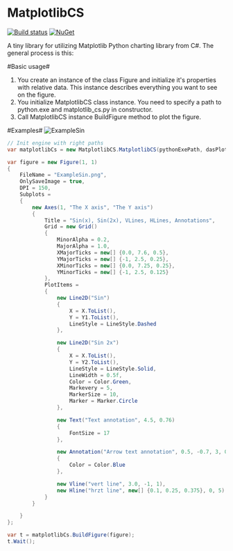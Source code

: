 # MatplotlibCS

[![Build status](https://ci.appveyor.com/api/projects/status/82vbbkqmh4xjig6f/branch/master?svg=true)](https://ci.appveyor.com/project/kapitanov/matplotlibcs/branch/master)
[![NuGet](https://img.shields.io/nuget/v/MatplotlibCS.svg?maxAge=2592000)](https://www.nuget.org/packages/MatplotlibCS/)

A tiny library for utilizing Matplotlib Python charting library from C#. The general process is this:

#Basic usage#
1. You create an instance of the class Figure and initialize it's properties with relative data. This instance describes everything you want to see on the figure.
2. You initialize MatplotlibCS class instance. You need to specify a path to python.exe and matplotlib_cs.py in constructor.
3. Call MatplotlibCS instance BuildFigure method to plot the figure.

#Examples#
![ExampleSin](http://i.imgur.com/SXUEFCT.png)

```C#
// Init engine with right paths 
var matplotlibCs = new MatplotlibCS.MatplotlibCS(pythonExePath, dasPlotPyPath);

var figure = new Figure(1, 1)
{
    FileName = "ExampleSin.png",
    OnlySaveImage = true,
    DPI = 150,
    Subplots =
    {
        new Axes(1, "The X axis", "The Y axis")
        {
            Title = "Sin(x), Sin(2x), VLines, HLines, Annotations",
            Grid = new Grid()
            {
                MinorAlpha = 0.2,
                MajorAlpha = 1.0,
                XMajorTicks = new[] {0.0, 7.6, 0.5},
                YMajorTicks = new[] {-1, 2.5, 0.25},
                XMinorTicks = new[] {0.0, 7.25, 0.25},
                YMinorTicks = new[] {-1, 2.5, 0.125}
            },
            PlotItems =
            {
                new Line2D("Sin")
                {
                    X = X.ToList(),
                    Y = Y1.ToList(),
                    LineStyle = LineStyle.Dashed
                },

                new Line2D("Sin 2x")
                {
                    X = X.ToList(),
                    Y = Y2.ToList(),
                    LineStyle = LineStyle.Solid,
                    LineWidth = 0.5f,
                    Color = Color.Green,
                    Markevery = 5,
                    MarkerSize = 10,
                    Marker = Marker.Circle
                },

                new Text("Text annotation", 4.5, 0.76)
                {
                    FontSize = 17
                },

                new Annotation("Arrow text annotation", 0.5, -0.7, 3, 0)
                {
                    Color = Color.Blue
                },

                new Vline("vert line", 3.0, -1, 1),
                new Hline("hrzt line", new[] {0.1, 0.25, 0.375}, 0, 5) {LineStyle = LineStyle.Dashed, Color = Color.Magenta}
            }
        }

    }
};

var t = matplotlibCs.BuildFigure(figure);
t.Wait();
```
